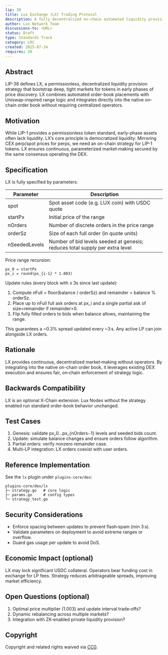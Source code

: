 ```yaml
---
lip: 38
title: Lux Exchange (LX) Trading Protocol
description: A fully decentralized on‑chain automated liquidity provision strategy for early tokens via native order‑book integration
author: Lux Network Team
discussions-to: <URL>
status: Draft
type: Standards Track
category: LRC
created: 2025-07-24
requires: 20
---
```


## Abstract

LIP-38 defines LX, a permissionless, decentralized liquidity provision strategy that bootstrap deep, tight markets for tokens in early phases of price discovery. LX combines automated order-book placements with Uniswap-inspired range logic and integrates directly into the native on-chain order book without requiring centralized operators.

## Motivation

While LIP-1 provides a permissionless token standard, early-phase assets often lack liquidity. LX’s core principle is democratized liquidity: Mirroring CEX perp/spot prices for perps, we need an on-chain strategy for LIP-1 tokens. LX ensures continuous, parameterized market‑making secured by the same consensus operating the DEX.

## Specification

LX is fully specified by parameters:

| Parameter       | Description                                                                         |
|-----------------|-------------------------------------------------------------------------------------|
| spot            | Spot asset code (e.g. LUX coin) with USDC quote                                     |
| startPx         | Initial price of the range                                                          |
| nOrders         | Number of discrete orders in the price range                                        |
| orderSz         | Size of each full order (in quote units)                                            |
| nSeededLevels   | Number of bid levels seeded at genesis; reduces total supply per extra level        |

Price range recursion:
```
px_0 = startPx
px_i = round(px_{i-1} * 1.003)
```

Update rules (every block with ≥ 3s since last update):

1. Compute nFull = floor(balance / orderSz) and remainder = balance % orderSz.
2. Place up to nFull full ask orders at px_i and a single partial ask of size=remainder if remainder>0.
3. Flip fully filled orders to bids when balance allows, maintaining the range.

This guarantees a ~0.3% spread updated every ~3 s. Any active LP can join alongside LX orders.

## Rationale

LX provides continuous, decentralized market‑making without operators. By integrating into the native on-chain order book, it leverages existing DEX execution and ensures fair, on‑chain enforcement of strategy logic.

## Backwards Compatibility

LX is an optional X-Chain extension. Lux Nodes without the strategy enabled run standard order-book behavior unchanged.

## Test Cases

1. Genesis: validate px_0…px_{nOrders−1} levels and seeded bids count.
2. Update: simulate balance changes and ensure orders follow algorithm.
3. Partial orders: verify nonzero remainder case.
4. Multi-LP integration: LX orders coexist with user orders.

## Reference Implementation

See the `lx` plugin under `plugins-core/dex`:
```
plugins-core/dex/lx
├─ strategy.go   # core logic
├─ params.go     # config types
└─ strategy_test.go
```

## Security Considerations

- Enforce spacing between updates to prevent flash‑spam (min 3 s).
- Validate parameters on deployment to avoid extreme ranges or overflow.
- Guard gas usage per update to avoid DoS.

## Economic Impact (optional)

LX may lock significant USDC collateral. Operators bear funding cost in exchange for LP fees. Strategy reduces arbitrageable spreads, improving market efficiency.

## Open Questions (optional)

1. Optimal price multiplier (1.003) and update interval trade‑offs?
2. Dynamic rebalancing across multiple markets?
3. Integration with ZK‑enabled private liquidity provision?

## Copyright

Copyright and related rights waived via [CC0](https://creativecommons.org/publicdomain/zero/1.0/).

